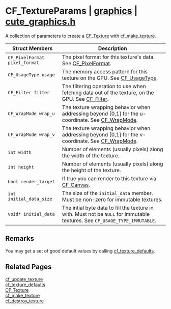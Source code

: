 # CF_TextureParams | [graphics](https://github.com/RandyGaul/cute_framework/blob/master/docs/graphics/README.md) | [cute_graphics.h](https://github.com/RandyGaul/cute_framework/blob/master/include/cute_graphics.h)

A collection of parameters to create a [CF_Texture](https://github.com/RandyGaul/cute_framework/blob/master/docs/graphics/cf_texture.md) with [cf_make_texture](https://github.com/RandyGaul/cute_framework/blob/master/docs/graphics/cf_make_texture.md).

Struct Members | Description
--- | ---
`CF_PixelFormat pixel_format` | The pixel format for this texture's data. See [CF_PixelFormat](https://github.com/RandyGaul/cute_framework/blob/master/docs/graphics/cf_pixelformat.md).
`CF_UsageType usage` | The memory access pattern for this texture on the GPU. See [CF_UsageType](https://github.com/RandyGaul/cute_framework/blob/master/docs/graphics/cf_usagetype.md).
`CF_Filter filter` | The filtering operation to use when fetching data out of the texture, on the GPU. See [CF_Filter](https://github.com/RandyGaul/cute_framework/blob/master/docs/graphics/cf_filter.md).
`CF_WrapMode wrap_u` | The texture wrapping behavior when addressing beyond [0,1] for the u-coordinate. See [CF_WrapMode](https://github.com/RandyGaul/cute_framework/blob/master/docs/graphics/cf_wrapmode.md).
`CF_WrapMode wrap_v` | The texture wrapping behavior when addressing beyond [0,1] for the v-coordinate. See [CF_WrapMode](https://github.com/RandyGaul/cute_framework/blob/master/docs/graphics/cf_wrapmode.md).
`int width` | Number of elements (usually pixels) along the width of the texture.
`int height` | Number of elements (usually pixels) along the height of the texture.
`bool render_target` | If true you can render to this texture via [CF_Canvas](https://github.com/RandyGaul/cute_framework/blob/master/docs/graphics/cf_canvas.md).
`int initial_data_size` | The size of the `initial_data` member. Must be non-zero for immutable textures.
`void* initial_data` | The intial byte data to fill the texture in with. Must not be `NULL` for immutable textures. See `CF_USAGE_TYPE_IMMUTABLE`.

## Remarks

You may get a set of good default values by calling [cf_texture_defaults](https://github.com/RandyGaul/cute_framework/blob/master/docs/graphics/cf_texture_defaults.md).

## Related Pages

[cf_update_texture](https://github.com/RandyGaul/cute_framework/blob/master/docs/graphics/cf_update_texture.md)  
[cf_texture_defaults](https://github.com/RandyGaul/cute_framework/blob/master/docs/graphics/cf_texture_defaults.md)  
[CF_Texture](https://github.com/RandyGaul/cute_framework/blob/master/docs/graphics/cf_texture.md)  
[cf_make_texture](https://github.com/RandyGaul/cute_framework/blob/master/docs/graphics/cf_make_texture.md)  
[cf_destroy_texture](https://github.com/RandyGaul/cute_framework/blob/master/docs/graphics/cf_destroy_texture.md)  
